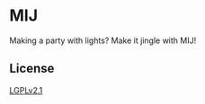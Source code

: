 # MIJ

Making a party with lights? Make it jingle with MIJ!

## License

[LGPLv2.1](https://github.com/LukeShortCloud/mij/blob/main/LICENSE)
